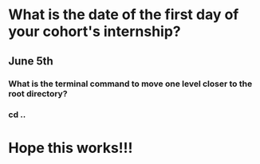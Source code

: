 # What is the date of the first day of your cohort's internship?

## June 5th

### What is the terminal command to move one level closer to the root directory?

### cd ..

# Hope this works!!!
